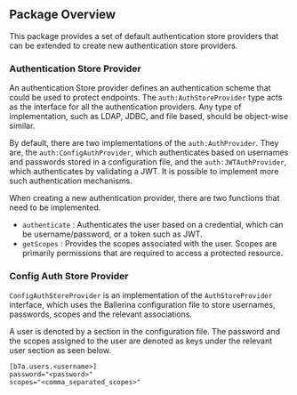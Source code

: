 ## Package Overview

This package provides a set of default authentication store providers that can be extended to create new authentication store providers. 

### Authentication Store Provider

An authentication Store provider defines an authentication scheme that could be used to protect endpoints. The `auth:AuthStoreProvider` type acts as the interface for all the authentication providers. Any type of implementation, such as LDAP, JDBC, and file based, should be object-wise similar. 

By default, there are two implementations of the `auth:AuthProvider`. They are, the `auth:ConfigAuthProvider`, which authenticates based on usernames and passwords stored in a configuration file, and the `auth:JWTAuthProvider`, which authenticates by validating a JWT. It is possible to implement more such authentication mechanisms. 

When creating a new authentication provider, there are two functions that need to be implemented. 
- `authenticate` : Authenticates the user based on a credential, which can be username/password, or a token such as JWT.
- `getScopes` : Provides the scopes associated with the user. Scopes are primarily permissions that are required to access a protected resource. 

### Config Auth Store Provider

`ConfigAuthStoreProvider` is an implementation of the `AuthStoreProvider` interface, which uses the Ballerina configuration file
 to store usernames, passwords, scopes and the relevant associations.

A user is denoted by a section in the configuration file. The password and the scopes assigned to the user are denoted
 as keys under the relevant user section as seen below. 

 ```
 [b7a.users.<username>]
 password="<password>"
 scopes="<comma_separated_scopes>"
 ```
